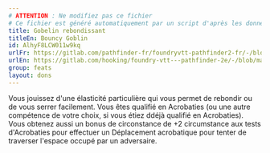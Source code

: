 ```yaml
---
# ATTENTION : Ne modifiez pas ce fichier
# Ce fichier est généré automatiquement par un script d'après les données du module Foundry VTT officiel et de sa traduction
title: Gobelin rebondissant
titleEn: Bouncy Goblin
id: AlhyF8LCW011w9kq
urlFr: https://gitlab.com/pathfinder-fr/foundryvtt-pathfinder2-fr/-/blob/master/data/feats/AlhyF8LCW011w9kq.htm
urlEn: https://gitlab.com/hooking/foundry-vtt---pathfinder-2e/-/blob/master/packs/data/feats.db/bouncy-goblin.json
group: feats
layout: dons
---
```

Vous jouissez d'une élasticité particulière qui vous permet de rebondir ou de vous serrer facilement. Vous êtes qualifié en Acrobaties (ou une autre compétence de votre choix, si vous étiez ddéjà qualifié en Acrobaties). Vous obtenez aussi un bonus de circonstance de +2 circumstance aux tests d'Acrobaties pour effectuer un Déplacement acrobatique pour tenter de traverser l'espace occupé par un adversaire.



